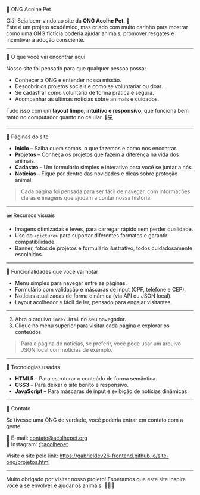 🐾 ONG Acolhe Pet

Olá! Seja bem-vindo ao site da **ONG Acolhe Pet**. 💚  
Este é um projeto acadêmico, mas criado com muito carinho para mostrar como uma ONG fictícia poderia ajudar animais, promover resgates e incentivar a adoção consciente.  

---

 🌟 O que você vai encontrar aqui

Nosso site foi pensado para que qualquer pessoa possa:  

- Conhecer a ONG e entender nossa missão.  
- Descobrir os projetos sociais e como se voluntariar ou doar.  
- Se cadastrar como voluntário de forma prática e segura.  
- Acompanhar as últimas notícias sobre animais e cuidados.

Tudo isso com um **layout limpo, intuitivo e responsivo**, que funciona bem tanto no computador quanto no celular. 📱💻

---

 📄 Páginas do site

- **Início** – Saiba quem somos, o que fazemos e como nos encontrar.  
- **Projetos** – Conheça os projetos que fazem a diferença na vida dos animais.  
- **Cadastro** – Um formulário simples e interativo para você se juntar a nós.  
- **Notícias** – Fique por dentro das novidades e dicas sobre proteção animal.  

> Cada página foi pensada para ser fácil de navegar, com informações claras e imagens que ajudam a contar nossa história.

---

 🖼️ Recursos visuais

- Imagens otimizadas e leves, para carregar rápido sem perder qualidade.  
- Uso do `<picture>` para suportar diferentes formatos e garantir compatibilidade.  
- Banner, fotos de projetos e formulário ilustrativo, todos cuidadosamente escolhidos.  

---

 🚀 Funcionalidades que você vai notar

- Menu simples para navegar entre as páginas.  
- Formulário com validação e máscaras de input (CPF, telefone e CEP).  
- Notícias atualizadas de forma dinâmica (via API ou JSON local).  
- Layout acolhedor e fácil de ler, pensado para engajar visitantes.

---

2. Abra o arquivo `index.html` no seu navegador.  
3. Clique no menu superior para visitar cada página e explorar os conteúdos.  

> Para a página de notícias, se preferir, você pode usar um arquivo JSON local com notícias de exemplo.  

---

 🎨 Tecnologias usadas

- **HTML5** – Para estruturar o conteúdo de forma semântica.  
- **CSS3** – Para deixar o site bonito e responsivo.  
- **JavaScript** – Para máscaras de input e exibição de notícias dinâmicas.  

---

 💌 Contato

Se tivesse uma ONG de verdade, você poderia entrar em contato com a gente:  

📧 E-mail: contato@acolhepet.org  
📸 Instagram: [@acolhepet](https://www.instagram.com/acolhepet) 


Visite o site pelo link: https://gabrieldev26-frontend.github.io/site-ong/projetos.html

---

Muito obrigado por visitar nosso projeto! Esperamos que este site inspire você a se envolver e ajudar os animais. 🐶🐱💛
